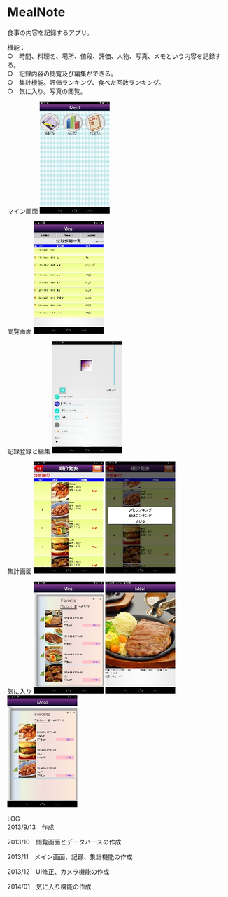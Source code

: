 MealNote
=================================
食事の内容を記録するアプリ。

機能：<br>
○　時間、料理名、場所、値段、評価、人物、写真、メモという内容を記録する。<br>
○　記録内容の閲覧及び編集ができる。<br>
○　集計機能。評価ランキング、食べた回数ランキング。<br>
○　気に入り。写真の閲覧。

マイン画面
![myshot](https://raw.githubusercontent.com/scobin/MealNote/master/Screenshot_2014-05-06-12-00-22.jpg)

閲覧画面
![myshot](https://raw.githubusercontent.com/scobin/MealNote/master/Screenshot_2014-05-06-12-00-30.jpg)

記録登録と編集
![myshot](https://raw.githubusercontent.com/scobin/MealNote/master/Screenshot_2014-05-06-12-00-35.jpg)

集計画面
![myshot](https://raw.githubusercontent.com/scobin/MealNote/master/Screenshot_2014-05-06-12-00-57.jpg)
![myshot](https://raw.githubusercontent.com/scobin/MealNote/master/Screenshot_2014-05-06-12-01-03.jpg)

気に入り
![myshot](https://raw.githubusercontent.com/scobin/MealNote/master/Screenshot_2014-05-06-12-01-10.jpg)
![myshot](https://raw.githubusercontent.com/scobin/MealNote/master/Screenshot_2014-05-06-12-01-14.jpg)
![myshot](https://raw.githubusercontent.com/scobin/MealNote/master/Screenshot_2014-05-06-12-01-23.jpg)

LOG<br>
2013/9/13　作成

2013/10　閲覧画面とデータバースの作成

2013/11　メイン画面、記録、集計機能の作成

2013/12　UI修正、カメラ機能の作成

2014/01　気に入り機能の作成

